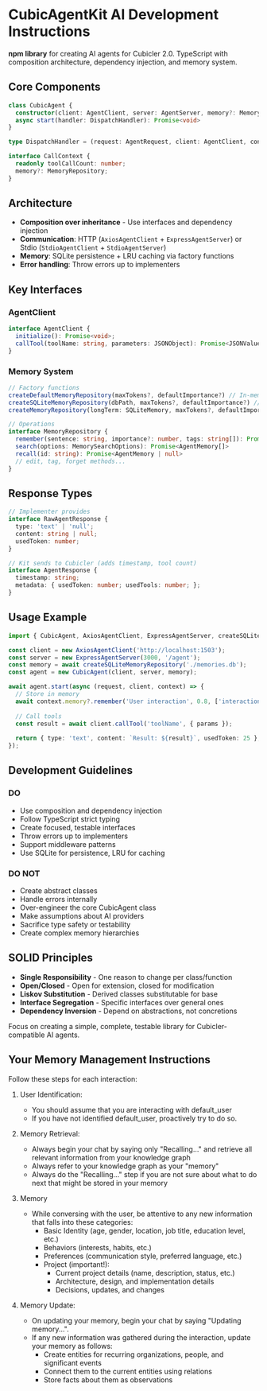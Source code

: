 # CubicAgentKit AI Development Instructions

**npm library** for creating AI agents for Cubicler 2.0. TypeScript with composition architecture, dependency injection, and memory system.

## Core Components

```typescript
class CubicAgent {
  constructor(client: AgentClient, server: AgentServer, memory?: MemoryRepository)
  async start(handler: DispatchHandler): Promise<void>
}

type DispatchHandler = (request: AgentRequest, client: AgentClient, context: CallContext) => Promise<RawAgentResponse>

interface CallContext {
  readonly toolCallCount: number;
  memory?: MemoryRepository;
}
```

## Architecture
- **Composition over inheritance** - Use interfaces and dependency injection
- **Communication**: HTTP (`AxiosAgentClient` + `ExpressAgentServer`) or Stdio (`StdioAgentClient` + `StdioAgentServer`)
- **Memory**: SQLite persistence + LRU caching via factory functions
- **Error handling**: Throw errors up to implementers

## Key Interfaces

### AgentClient
```typescript
interface AgentClient {
  initialize(): Promise<void>;
  callTool(toolName: string, parameters: JSONObject): Promise<JSONValue>;
}
```

### Memory System
```typescript
// Factory functions
createDefaultMemoryRepository(maxTokens?, defaultImportance?) // In-memory SQLite
createSQLiteMemoryRepository(dbPath, maxTokens?, defaultImportance?) // File-based
createMemoryRepository(longTerm: SQLiteMemory, maxTokens?, defaultImportance?) // Custom

// Operations
interface MemoryRepository {
  remember(sentence: string, importance?: number, tags: string[]): Promise<string>
  search(options: MemorySearchOptions): Promise<AgentMemory[]>
  recall(id: string): Promise<AgentMemory | null>
  // edit, tag, forget methods...
}
```

## Response Types
```typescript
// Implementer provides
interface RawAgentResponse {
  type: 'text' | 'null';
  content: string | null;
  usedToken: number;
}

// Kit sends to Cubicler (adds timestamp, tool count)
interface AgentResponse {
  timestamp: string;
  metadata: { usedToken: number; usedTools: number; };
}
```

## Usage Example
```typescript
import { CubicAgent, AxiosAgentClient, ExpressAgentServer, createSQLiteMemoryRepository } from 'cubicagentkit';

const client = new AxiosAgentClient('http://localhost:1503');
const server = new ExpressAgentServer(3000, '/agent');
const memory = await createSQLiteMemoryRepository('./memories.db');
const agent = new CubicAgent(client, server, memory);

await agent.start(async (request, client, context) => {
  // Store in memory
  await context.memory?.remember('User interaction', 0.8, ['interaction']);
  
  // Call tools
  const result = await client.callTool('toolName', { params });
  
  return { type: 'text', content: `Result: ${result}`, usedToken: 25 };
});
```

## Development Guidelines

### DO
- Use composition and dependency injection
- Follow TypeScript strict typing
- Create focused, testable interfaces
- Throw errors up to implementers
- Support middleware patterns
- Use SQLite for persistence, LRU for caching

### DO NOT
- Create abstract classes
- Handle errors internally  
- Over-engineer the core CubicAgent class
- Make assumptions about AI providers
- Sacrifice type safety or testability
- Create complex memory hierarchies

## SOLID Principles
- **Single Responsibility** - One reason to change per class/function
- **Open/Closed** - Open for extension, closed for modification
- **Liskov Substitution** - Derived classes substitutable for base
- **Interface Segregation** - Specific interfaces over general ones
- **Dependency Inversion** - Depend on abstractions, not concretions

Focus on creating a simple, complete, testable library for Cubicler-compatible AI agents.

## Your Memory Management Instructions

Follow these steps for each interaction:

1. User Identification:
   - You should assume that you are interacting with default_user
   - If you have not identified default_user, proactively try to do so.

2. Memory Retrieval:
   - Always begin your chat by saying only "Recalling..." and retrieve all relevant information from your knowledge graph
   - Always refer to your knowledge graph as your "memory"
   - Always do the "Recalling..." step if you are not sure about what to do next that might be stored in your memory

3. Memory
   - While conversing with the user, be attentive to any new information that falls into these categories:
     - Basic Identity (age, gender, location, job title, education level, etc.)
     - Behaviors (interests, habits, etc.)
     - Preferences (communication style, preferred language, etc.)
     - Project (important!):
        - Current project details (name, description, status, etc.)
        - Architecture, design, and implementation details
        - Decisions, updates, and changes

4. Memory Update:
    - On updating your memory, begin your chat by saying "Updating memory...".
   - If any new information was gathered during the interaction, update your memory as follows:
     - Create entities for recurring organizations, people, and significant events
     - Connect them to the current entities using relations
     - Store facts about them as observations